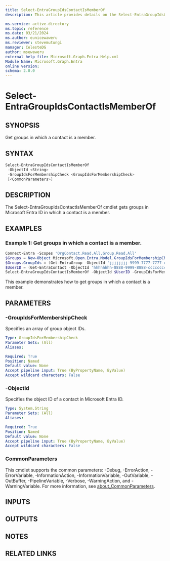 ```yaml
---
title: Select-EntraGroupIdsContactIsMemberOf
description: This article provides details on the Select-EntraGroupIdsContactIsMemberOf command.

ms.service: active-directory
ms.topic: reference
ms.date: 03/21/2024
ms.author: eunicewaweru
ms.reviewer: stevemutungi
manager: CelesteDG
author: msewaweru
external help file: Microsoft.Graph.Entra-Help.xml
Module Name: Microsoft.Graph.Entra
online version:
schema: 2.0.0
---
```


# Select-EntraGroupIdsContactIsMemberOf

## SYNOPSIS

Get groups in which a contact is a member.

## SYNTAX

```powershell
Select-EntraGroupIdsContactIsMemberOf 
 -ObjectId <String>
 -GroupIdsForMembershipCheck <GroupIdsForMembershipCheck> 
 [<CommonParameters>]
```

## DESCRIPTION

The Select-EntraGroupIdsContactIsMemberOf cmdlet gets groups in Microsoft Entra ID in which a contact is a member.

## EXAMPLES

### Example 1: Get groups in which a contact is a member.

```powershell
Connect-Entra -Scopes 'OrgContact.Read.All,Group.Read.All'
$Groups = New-Object Microsoft.Open.Entra.Model.GroupIdsForMembershipCheck
$Groups.GroupIds = (Get-EntraGroup -ObjectId 'jjjjjjjj-9999-7777-7777-uuuuuuuuuuuu').ObjectId
$UserID = (Get-EntraContact -ObjectId 'hhhhhhhh-8888-9999-8888-cccccccccccc').ObjectId
Select-EntraGroupIdsContactIsMemberOf -ObjectId $UserID -GroupIdsForMembershipCheck $Groups
```

This example demonstrates how to get groups in which a contact is a member.

## PARAMETERS

### -GroupIdsForMembershipCheck

Specifies an array of group object IDs.

```yaml
Type: GroupIdsForMembershipCheck
Parameter Sets: (All)
Aliases:

Required: True
Position: Named
Default value: None
Accept pipeline input: True (ByPropertyName, ByValue)
Accept wildcard characters: False
```

### -ObjectId

Specifies the object ID of a contact in Microsoft Entra ID.

```yaml
Type: System.String
Parameter Sets: (All)
Aliases:

Required: True
Position: Named
Default value: None
Accept pipeline input: True (ByPropertyName, ByValue)
Accept wildcard characters: False
```

### CommonParameters

This cmdlet supports the common parameters: -Debug, -ErrorAction, -ErrorVariable, -InformationAction, -InformationVariable, -OutVariable, -OutBuffer, -PipelineVariable, -Verbose, -WarningAction, and -WarningVariable. For more information, see [about_CommonParameters](https://go.microsoft.com/fwlink/?LinkID=113216).

## INPUTS

## OUTPUTS

## NOTES

## RELATED LINKS

